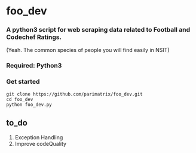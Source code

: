 # foo_dev
### A python3 script for web scraping data related to Football and Codechef Ratings. 
(Yeah. The common species of people you will find easily in NSIT)
### Required: Python3
### Get started
```
git clone https://github.com/parimatrix/foo_dev.git
cd foo_dev
python foo_dev.py
```  
## to_do
1. Exception Handling
2. Improve codeQuality
